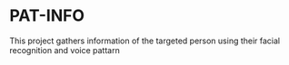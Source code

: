 # PAT-INFO
This project gathers information of the targeted person using their facial recognition and voice pattarn 
